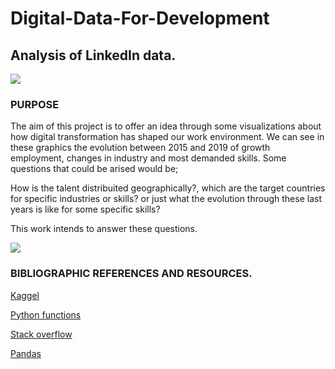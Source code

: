 # Digital-Data-For-Development

## Analysis of LinkedIn data.

![](https://blogs.iadb.org/administracion-publica/wp-content/uploads/sites/21/2021/07/Digitalization-1536x826.jpg)

### PURPOSE

The aim of this project is to offer an idea through some visualizations about how digital transformation has shaped our work environment. We can see in these graphics the evolution between 2015 and 2019 of growth employment, changes in industry and most demanded skills. Some questions that could be arised would be;

How is the talent distribuited geographically?, which are the target countries for specific industries or skills? or just what the evolution through these last years is like for some specific skills?

This work intends to answer these questions.


![](https://f.hubspotusercontent30.net/hubfs/3277184/FEATURED-SERVICE-talent-mapping.jpg)

### BIBLIOGRAPHIC REFERENCES AND RESOURCES.

[Kaggel](https://www.kaggle.com/datasets/salehahmedrony/linkedin-digital-data)

[Python functions](https://docs.python.org/3/library/functions.html)

[Stack overflow](https://stackoverflow.com/)

[Pandas](https://pandas.pydata.org/)
